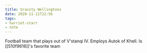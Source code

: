 ```yaml
---
title: Gravity Wellingtons
date: 2020-11-11T22:56
tags:
- harriet-starr
- note
---
```


Football team that plays out of V'stanqi IV. Employs Autok of Khell. Is
[[510f9616]]'s favorite team
